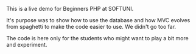 This is a live demo for Beginners PHP at SOFTUNI.

It's purpose was to show how to use the database and how MVC evolves from spaghetti to make the code easier to use. We didn't go too far.

The code is here only for the students who might want to play a bit more and experiment.
